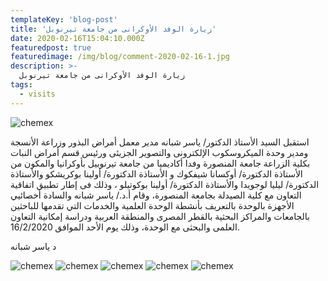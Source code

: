 ```yaml
---
templateKey: 'blog-post'
title: 'زيارة الوفد الأوكرانى من جامعة تيرنوبل'
date: 2020-02-16T15:04:10.000Z
featuredpost: true
featuredimage: /img/blog/comment-2020-02-16-1.jpg
description: >-
  زيارة الوفد الأوكرانى من جامعة تيرنوبل
tags:
  - visits
---
```


![chemex](/img/blog/comment-2020-02-16-2.jpg)

استقبل السيد الأستاذ الدكتور/ ياسر شبانه مدير معمل أمراض البذور وزراعة الأنسجة ومدير وحدة الميكروسكوب الإلكترونى والتصوير الجزيئى ورئيس قسم أمراض النبات بكلية الزراعة جامعة المنصورة وفدا أكاديميا من جامعة تيرنوبيل بأوكرانيا والمكون من الأستاذة الدكتورة/ أوكسانا شيفكوك و الأستاذة الدكتورة/ أولينا بوكريشكو والأستاذة الدكتورة/ ليليا لوجويدا والأستاذة الدكتورة/ أولينا بوكوتيلو ، وذلك فى إطار تطبيق اتفاقية التعاون مع كلية الصيدلة بجامعة المنصورة، وقام أ.د./ ياسر شبانه والسادة أخصائيي الأجهزة بالوحدة بالتعريف بأنشطة الوحدة العلمية والخدمات التي تقدمها للباحثين بالجامعات والمراكز البحثية بالقطر المصرى والمنطقة العربية ودراسة إمكانية التعاون العلمى والبحثى مع الوحدة، وذلك يوم الأحد الموافق 16/2/2020.

د ياسر شبانه

![chemex](/img/blog/comment-2020-02-16-3.jpg)
![chemex](/img/blog/comment-2020-02-16-4.jpg)
![chemex](/img/blog/comment-2020-02-16-5.jpg)
![chemex](/img/blog/comment-2020-02-16-6.jpg)
![chemex](/img/blog/comment-2020-02-16-7.jpg)
